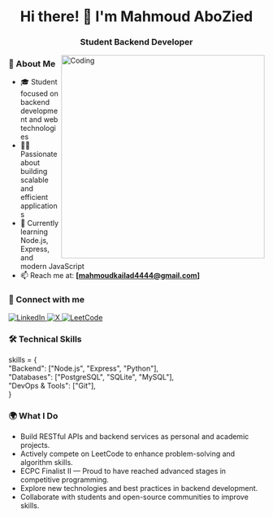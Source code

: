 <h1 align="center">Hi there! 👋 I'm Mahmoud AboZied</h1>
<h3 align="center">Student Backend Developer</h3>

<img align="right" alt="Coding" width="400" src="https://media.giphy.com/media/JqmupuTVZYaQX5s094/giphy.gif?cid=ecf05e470ee75w7ojsei419duhuyr38y8rgi05zh2sv84luo&ep=v1_gifs_search&rid=giphy.gif&ct=g">

### 💫 About Me
- 🎓 Student focused on backend development and web technologies
- 👨‍💻 Passionate about building scalable and efficient applications
- 🌱 Currently learning Node.js, Express, and modern JavaScript
- 📫 Reach me at: **[mahmoudkailad4444@gmail.com]**

### 🤝 Connect with me
<p align="left">
  <a href="https://www.linkedin.com/in/mahmoud-abo-zied-5623282a4/" target="_blank">
    <img src="https://img.shields.io/badge/LinkedIn-0077B5?style=for-the-badge&logo=linkedin&logoColor=white" alt="LinkedIn" />
  </a>
  <a href="https://x.com/abozied_jr" target="_blank">     <img src="https://img.shields.io/badge/X-1DA1F2?style=for-the-badge&logo=x&logoColor=white" alt="X" />  </a>
  <a href="https://leetcode.com/u/__TiredZied__/" target="_blank">     <img src="https://img.shields.io/badge/LeetCode-F79F1F?style=for-the-badge&logo=leetcode&logoColor=black" alt="LeetCode" />  </a>
</p>

### 🛠️ Technical Skills

skills = {  
"Backend": ["Node.js", "Express", "Python"],  
"Databases": ["PostgreSQL", "SQLite", "MySQL"],  
"DevOps & Tools": ["Git"],  
}


### 🌍 What I Do

- Build RESTful APIs and backend services as personal and academic projects.
- Actively compete on LeetCode to enhance problem-solving and algorithm skills.
- ECPC Finalist II — Proud to have reached advanced stages in competitive programming.
- Explore new technologies and best practices in backend development.
- Collaborate with students and open-source communities to improve skills.

